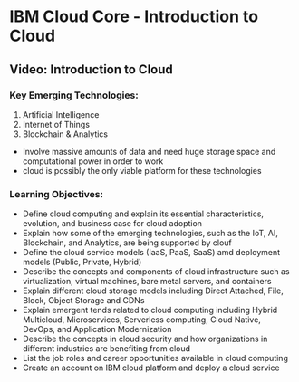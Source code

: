 # IBM Cloud Core - Introduction to Cloud

## Video: Introduction to Cloud
### Key Emerging Technologies:
1. Artificial Intelligence
2. Internet of Things
3. Blockchain & Analytics
* Involve massive amounts of data and need huge storage space and computational power in order to work
* cloud is possibly the only viable platform for these technologies

### Learning Objectives:
* Define cloud computing and explain its essential characteristics, evolution, and business case for cloud adoption
* Explain how some of the emerging technologies, such as the IoT, AI, Blockchain, and Analytics, are being supported by clouf
* Define the cloud service models (IaaS, PaaS, SaaS) amd deployment models (Public, Private, Hybrid)
* Describe the concepts and components of cloud infrastructure such as virtualization, virtual machines, bare metal servers, and containers
* Explain different cloud storage models including Direct Attached, File, Block, Object Storage and CDNs
* Explain emergent tends related to cloud computing including Hybrid Multicloud, Microservices, Serverless computing, Cloud Native, DevOps, and Application Modernization
* Describe the concepts in cloud security and how organizations in different industries are benefiting from cloud
* List the job roles and career opportunities available in cloud computing
* Create an account on IBM cloud platform and deploy a cloud service